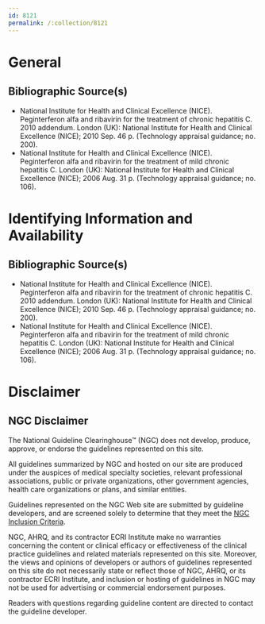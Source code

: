 ```yaml
---
id: 8121
permalink: /:collection/8121
---
```


# General

## Bibliographic Source(s)

- National Institute for Health and Clinical Excellence (NICE). Peginterferon alfa and ribavirin for the treatment of chronic hepatitis C. 2010 addendum. London (UK): National Institute for Health and Clinical Excellence (NICE); 2010 Sep. 46 p. (Technology appraisal guidance; no. 200).
- National Institute for Health and Clinical Excellence (NICE). Peginterferon alfa and ribavirin for the treatment of mild chronic hepatitis C. London (UK): National Institute for Health and Clinical Excellence (NICE); 2006 Aug. 31 p. (Technology appraisal guidance; no. 106).

# Identifying Information and Availability

## Bibliographic Source(s)

- National Institute for Health and Clinical Excellence (NICE). Peginterferon alfa and ribavirin for the treatment of chronic hepatitis C. 2010 addendum. London (UK): National Institute for Health and Clinical Excellence (NICE); 2010 Sep. 46 p. (Technology appraisal guidance; no. 200).
- National Institute for Health and Clinical Excellence (NICE). Peginterferon alfa and ribavirin for the treatment of mild chronic hepatitis C. London (UK): National Institute for Health and Clinical Excellence (NICE); 2006 Aug. 31 p. (Technology appraisal guidance; no. 106).

# Disclaimer

## NGC Disclaimer

The National Guideline Clearinghouse™ (NGC) does not develop, produce, approve, or endorse the guidelines represented on this site.

All guidelines summarized by NGC and hosted on our site are produced under the auspices of medical specialty societies, relevant professional associations, public or private organizations, other government agencies, health care organizations or plans, and similar entities.

Guidelines represented on the NGC Web site are submitted by guideline developers, and are screened solely to determine that they meet the [NGC Inclusion Criteria](/help-and-about/summaries/inclusion-criteria).

NGC, AHRQ, and its contractor ECRI Institute make no warranties concerning the content or clinical efficacy or effectiveness of the clinical practice guidelines and related materials represented on this site. Moreover, the views and opinions of developers or authors of guidelines represented on this site do not necessarily state or reflect those of NGC, AHRQ, or its contractor ECRI Institute, and inclusion or hosting of guidelines in NGC may not be used for advertising or commercial endorsement purposes.

Readers with questions regarding guideline content are directed to contact the guideline developer.

